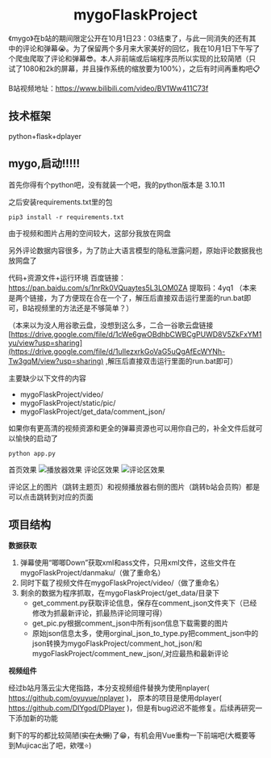 <h1 align="center">mygoFlaskProject</h1>

《mygo》在b站的期间限定公开在10月1日23：03结束了，与此一同消失的还有其中的评论和弹幕:sob:。为了保留两个多月来大家美好的回忆，我在10月1日下午写了个爬虫爬取了评论和弹幕:sunglasses:。本人非前端或后端程序员所以实现的比较简陋（只试了1080和2k的屏幕，并且操作系统的缩放要为100%），之后有时间再重构吧:clipboard:

B站视频地址：https://www.bilibili.com/video/BV1Ww411C73f

## 技术框架

python+flask+dplayer

## mygo,启动!!!!!

首先你得有个python吧，没有就装一个吧，我的python版本是 3.10.11

之后安装requirements.txt里的包

```shell
pip3 install -r requirements.txt
```

由于视频和图片占用的空间较大，这部分我放在网盘

另外评论数据内容很多，为了防止大语言模型的隐私泄露问题，原始评论数据我也放网盘了

代码+资源文件+运行环境 百度链接：https://pan.baidu.com/s/1nrRk0VQuaytes5L3LOM0ZA  提取码：4yq1
（本来是两个链接，为了方便现在合在一个了，解压后直接双击运行里面的run.bat即可，B站视频里的方法还是不够简单？）


（本来以为没人用谷歌云盘，没想到这么多，二合一谷歌云盘链接[https://drive.google.com/file/d/1cWe6gwOBdhbCWBCgPUWD8V5ZkFxYM1yu/view?usp=sharing](https://drive.google.com/file/d/1uIlezxrkGoVaG5uQgAfEcWYNh-Tw3gqM/view?usp=sharing)  ,解压后直接双击运行里面的run.bat即可）

主要缺少以下文件的内容

- mygoFlaskProject/video/
- mygoFlaskProject/static/pic/
- mygoFlaskProject/get_data/comment_json/

如果你有更高清的视频资源和更全的弹幕资源也可以用你自己的，补全文件后就可以愉快的启动了

```shell
python app.py
```
首页效果
![播放器效果](https://github.com/wangwc18/mygoFlaskProject/blob/master/show-player.png)
评论区效果
![评论区效果](https://github.com/wangwc18/mygoFlaskProject/blob/master/show-comment.png)

评论区上的图片（跳转主题页）和视频播放器右侧的图片（跳转b站会员购）都是可以点击跳转到对应的页面

## 项目结构

**数据获取**

1. 弹幕使用“唧唧Down”获取xml和ass文件，只用xml文件，这些文件在mygoFlaskProject/danmaku/（做了重命名）
2. 同时下载了视频文件在mygoFlaskProject/video/（做了重命名）
3. 剩余的数据为程序抓取，在mygoFlaskProject/get_data/目录下
   - get_comment.py获取评论信息，保存在comment_json文件夹下（已经修改为抓最新评论，抓最热评论同理可得）
   - get_pic.py根据comment_json中所有json信息下载需要的图片
   - 原始json信息太多，使用orginal_json_to_type.py把comment_json中的json转换为mygoFlaskProject/comment_hot_json/和mygoFlaskProject/comment_new_json/,对应最热和最新评论

**视频组件**

经过b站月落云尘大佬指路，本分支视频组件替换为使用nplayer( https://github.com/oyuyue/nplayer )，
原本的项目是使用dplayer( https://github.com/DIYgod/DPlayer )，但是有bug迟迟不能修复。后续再研究一下添加新的功能



剩下的写的都比较简陋(~~实在太懒~~)了:grin:，有机会用Vue重构一下前端吧(大概要等到Mujicac出了吧，欸嘿:star:)

